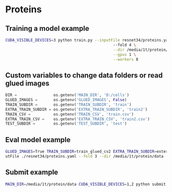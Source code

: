 Proteins
========

## Training a model example

```sh
CUDA_VISIBLE_DEVICES=3 python train.py --inputFile resnet34/proteins.yaml\ 
                                               --fold 4 \
                                               --dir /media/1t/protein/data \
                                               --gpus 1 \
                                               --workers 8
```

## Custom variables to change data folders or read glued images

```python
DIR =                os.getenv('MAIN_DIR', 'D:/cells')
GLUED_IMAGES =       os.getenv('GLUED_IMAGES', False)
TRAIN_SUBDIR =       os.getenv('TRAIN_SUBDIR', 'train')
EXTRA_TRAIN_SUBDIR = os.getenv('EXTRA_TRAIN_SUBDIR', 'train2')
TRAIN_CSV =          os.getenv('TRAIN_CSV', 'train.csv')
EXTRA_TRAIN_CSV =    os.getenv('EXTRA_TRAIN_CSV', 'train2.csv')
TEST_SUBDIR =        os.getenv('TEST_SUBDIR', 'test')
```

## Eval model example

```sh
GLUED_IMAGES=True TRAIN_SUBDIR=train_glued_cv2 EXTRA_TRAIN_SUBDIR=external_data_512_glued_cv2 CUDA_VISIBLE_DEVICES=2 python eval.py --inp
utFile ./resnet34/proteins.yaml --fold 3 --dir /media/1t/protein/data
```

## Submit example

```sh
MAIN_DIR=/media/1t/protein/data CUDA_VISIBLE_DEVICES=1,2 python submit.py --inputFile ./resnet34/proteins.yaml --fold 2
```
